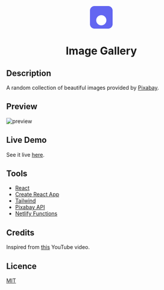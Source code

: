 <p align="center">
  <a href="https://an-image-gallery.netlify.app">
    <img alt="logo" src="public/logo.svg" width="60" />
  </a>
</p>
<h1 align="center">
  Image Gallery
</h1>

## Description

A random collection of beautiful images provided by [Pixabay](https://pixabay.com).

## Preview

![preview](https://user-images.githubusercontent.com/48406108/120775387-c6463200-c540-11eb-92d6-d1928d54dc1e.gif)

## Live Demo

See it live [here](https://an-image-gallery.netlify.app).

## Tools

- [React](https://reactjs.org)
- [Create React App](https://create-react-app.dev)
- [Tailwind](https://tailwindcss.com)
- [Pixabay API](https://pixabay.com/api/docs)
- [Netlify Functions](https://www.netlify.com/products/functions)

## Credits

Inspired from [this](https://youtu.be/FiGmAI5e91M) YouTube video.

## Licence

[MIT](https://choosealicense.com/licenses/mit)
